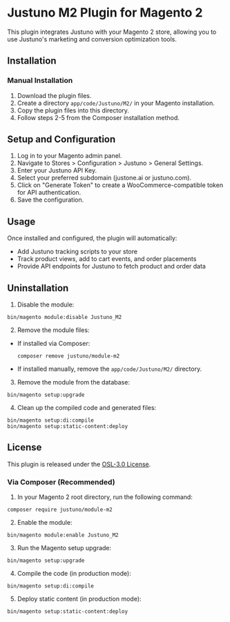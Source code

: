 # Justuno M2 Plugin for Magento 2

This plugin integrates Justuno with your Magento 2 store, allowing you to use Justuno's marketing and conversion optimization tools.

## Installation

### Manual Installation

1. Download the plugin files.
2. Create a directory `app/code/Justuno/M2/` in your Magento installation.
3. Copy the plugin files into this directory.
4. Follow steps 2-5 from the Composer installation method.

## Setup and Configuration

1. Log in to your Magento admin panel.
2. Navigate to Stores > Configuration > Justuno > General Settings.
3. Enter your Justuno API Key.
4. Select your preferred subdomain (justone.ai or justuno.com).
5. Click on "Generate Token" to create a WooCommerce-compatible token for API authentication.
6. Save the configuration.

## Usage

Once installed and configured, the plugin will automatically:

-   Add Justuno tracking scripts to your store
-   Track product views, add to cart events, and order placements
-   Provide API endpoints for Justuno to fetch product and order data

## Uninstallation

1. Disable the module:

```
bin/magento module:disable Justuno_M2
```

2. Remove the module files:

-   If installed via Composer:
    ```
    composer remove justuno/module-m2
    ```
-   If installed manually, remove the `app/code/Justuno/M2/` directory.

3. Remove the module from the database:

```
bin/magento setup:upgrade
```

4. Clean up the compiled code and generated files:

```
bin/magento setup:di:compile
bin/magento setup:static-content:deploy
```

## License

This plugin is released under the [OSL-3.0 License](https://opensource.org/licenses/OSL-3.0).

### Via Composer (Recommended)

1. In your Magento 2 root directory, run the following command:

```
composer require justuno/module-m2
```

2. Enable the module:

```
bin/magento module:enable Justuno_M2
```

3. Run the Magento setup upgrade:

```
bin/magento setup:upgrade
```

4. Compile the code (in production mode):

```
bin/magento setup:di:compile
```

5. Deploy static content (in production mode):

```
bin/magento setup:static-content:deploy
```
